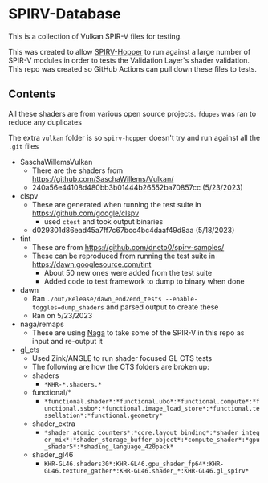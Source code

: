 # SPIRV-Database

This is a collection of Vulkan SPIR-V files for testing.

This was created to allow [SPIRV-Hopper](https://github.com/KhronosGroup/Vulkan-ValidationLayers/tree/main/tests/spirv_hopper) to run against a large number of SPIR-V modules in order to tests the Validation Layer's shader validation. This repo was created so GitHub Actions can pull down these files to tests.

## Contents

All these shaders are from various open source projects. `fdupes` was ran to reduce any duplicates

The extra `vulkan` folder is so `spirv-hopper` doesn't try and run against all the `.git` files

- SaschaWillemsVulkan
    - There are the shaders from https://github.com/SaschaWillems/Vulkan/
    - 240a56e44108d480bb3b01444b26552ba70857cc (5/23/2023)
- clspv
    - These are generated when running the test suite in https://github.com/google/clspv
        - used `ctest` and took output binaries
    - d029301d86ead45a7ff7c67bcc4bc4daaf49d8aa (5/18/2023)
- tint
    - These are from https://github.com/dneto0/spirv-samples/
    - These can be reproduced from running the test suite in https://dawn.googlesource.com/tint
        - About 50 new ones were added from the test suite
        - Added code to test framework to dump to binary when done
- dawn
    - Ran `./out/Release/dawn_end2end_tests --enable-toggles=dump_shaders` and parsed output to create these
    - Ran on 5/23/2023
- naga/remaps
    - These are using [Naga](https://github.com/gfx-rs/naga) to take some of the SPIR-V in this repo as input and re-output it
- gl_cts
    - Used Zink/ANGLE to run shader focused GL CTS tests
    - The following are how the CTS folders are broken up:
    - shaders
        - `*KHR-*.shaders.*`
    - functional/*
        - `*functional.shader*:*functional.ubo*:*functional.compute*:*functional.ssbo*:*functional.image_load_store*:*functional.tessellation*:*functional.geometry*`
    - shader_extra
        - `*shader_atomic_counters*:*core.layout_binding*:*shader_integer_mix*:*shader_storage_buffer_object*:*compute_shader*:*gpu_shader5*:*shading_language_420pack*`
    - shader_gl46
        - `KHR-GL46.shaders30*:KHR-GL46.gpu_shader_fp64*:KHR-GL46.texture_gather*:KHR-GL46.shader_*:KHR-GL46.gl_spirv*`

